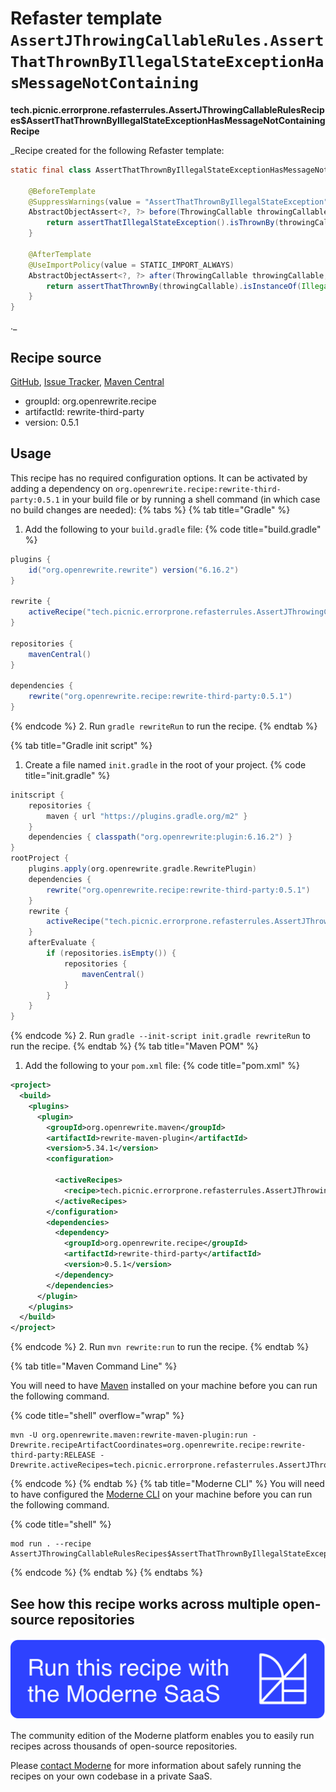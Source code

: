 # Refaster template `AssertJThrowingCallableRules.AssertThatThrownByIllegalStateExceptionHasMessageNotContaining`

**tech.picnic.errorprone.refasterrules.AssertJThrowingCallableRulesRecipes$AssertThatThrownByIllegalStateExceptionHasMessageNotContainingRecipe**

_Recipe created for the following Refaster template:
```java
static final class AssertThatThrownByIllegalStateExceptionHasMessageNotContaining {
    
    @BeforeTemplate
    @SuppressWarnings(value = "AssertThatThrownByIllegalStateException")
    AbstractObjectAssert<?, ?> before(ThrowingCallable throwingCallable, String message) {
        return assertThatIllegalStateException().isThrownBy(throwingCallable).withMessageNotContaining(message);
    }
    
    @AfterTemplate
    @UseImportPolicy(value = STATIC_IMPORT_ALWAYS)
    AbstractObjectAssert<?, ?> after(ThrowingCallable throwingCallable, String message) {
        return assertThatThrownBy(throwingCallable).isInstanceOf(IllegalStateException.class).hasMessageNotContaining(message);
    }
}
```
._

## Recipe source

[GitHub](https://github.com/search?type=code&q=tech.picnic.errorprone.refasterrules.AssertJThrowingCallableRulesRecipes$AssertThatThrownByIllegalStateExceptionHasMessageNotContainingRecipe), [Issue Tracker](https://github.com/openrewrite/rewrite-third-party/issues), [Maven Central](https://central.sonatype.com/artifact/org.openrewrite.recipe/rewrite-third-party/0.5.1/jar)

* groupId: org.openrewrite.recipe
* artifactId: rewrite-third-party
* version: 0.5.1


## Usage

This recipe has no required configuration options. It can be activated by adding a dependency on `org.openrewrite.recipe:rewrite-third-party:0.5.1` in your build file or by running a shell command (in which case no build changes are needed): 
{% tabs %}
{% tab title="Gradle" %}
1. Add the following to your `build.gradle` file:
{% code title="build.gradle" %}
```groovy
plugins {
    id("org.openrewrite.rewrite") version("6.16.2")
}

rewrite {
    activeRecipe("tech.picnic.errorprone.refasterrules.AssertJThrowingCallableRulesRecipes$AssertThatThrownByIllegalStateExceptionHasMessageNotContainingRecipe")
}

repositories {
    mavenCentral()
}

dependencies {
    rewrite("org.openrewrite.recipe:rewrite-third-party:0.5.1")
}
```
{% endcode %}
2. Run `gradle rewriteRun` to run the recipe.
{% endtab %}

{% tab title="Gradle init script" %}
1. Create a file named `init.gradle` in the root of your project.
{% code title="init.gradle" %}
```groovy
initscript {
    repositories {
        maven { url "https://plugins.gradle.org/m2" }
    }
    dependencies { classpath("org.openrewrite:plugin:6.16.2") }
}
rootProject {
    plugins.apply(org.openrewrite.gradle.RewritePlugin)
    dependencies {
        rewrite("org.openrewrite.recipe:rewrite-third-party:0.5.1")
    }
    rewrite {
        activeRecipe("tech.picnic.errorprone.refasterrules.AssertJThrowingCallableRulesRecipes$AssertThatThrownByIllegalStateExceptionHasMessageNotContainingRecipe")
    }
    afterEvaluate {
        if (repositories.isEmpty()) {
            repositories {
                mavenCentral()
            }
        }
    }
}
```
{% endcode %}
2. Run `gradle --init-script init.gradle rewriteRun` to run the recipe.
{% endtab %}
{% tab title="Maven POM" %}
1. Add the following to your `pom.xml` file:
{% code title="pom.xml" %}
```xml
<project>
  <build>
    <plugins>
      <plugin>
        <groupId>org.openrewrite.maven</groupId>
        <artifactId>rewrite-maven-plugin</artifactId>
        <version>5.34.1</version>
        <configuration>
          
          <activeRecipes>
            <recipe>tech.picnic.errorprone.refasterrules.AssertJThrowingCallableRulesRecipes$AssertThatThrownByIllegalStateExceptionHasMessageNotContainingRecipe</recipe>
          </activeRecipes>
        </configuration>
        <dependencies>
          <dependency>
            <groupId>org.openrewrite.recipe</groupId>
            <artifactId>rewrite-third-party</artifactId>
            <version>0.5.1</version>
          </dependency>
        </dependencies>
      </plugin>
    </plugins>
  </build>
</project>
```
{% endcode %}
2. Run `mvn rewrite:run` to run the recipe.
{% endtab %}

{% tab title="Maven Command Line" %}

You will need to have [Maven](https://maven.apache.org/download.cgi) installed on your machine before you can run the following command.

{% code title="shell" overflow="wrap" %}
```shell
mvn -U org.openrewrite.maven:rewrite-maven-plugin:run -Drewrite.recipeArtifactCoordinates=org.openrewrite.recipe:rewrite-third-party:RELEASE -Drewrite.activeRecipes=tech.picnic.errorprone.refasterrules.AssertJThrowingCallableRulesRecipes$AssertThatThrownByIllegalStateExceptionHasMessageNotContainingRecipe 
```
{% endcode %}
{% endtab %}
{% tab title="Moderne CLI" %}
You will need to have configured the [Moderne CLI](https://docs.moderne.io/moderne-cli/cli-intro) on your machine before you can run the following command.

{% code title="shell" %}
```shell
mod run . --recipe AssertJThrowingCallableRulesRecipes$AssertThatThrownByIllegalStateExceptionHasMessageNotContainingRecipe
```
{% endcode %}
{% endtab %}
{% endtabs %}

## See how this recipe works across multiple open-source repositories

[![Moderne Link Image](/.gitbook/assets/ModerneRecipeButton.png)](https://app.moderne.io/recipes/tech.picnic.errorprone.refasterrules.AssertJThrowingCallableRulesRecipes$AssertThatThrownByIllegalStateExceptionHasMessageNotContainingRecipe)

The community edition of the Moderne platform enables you to easily run recipes across thousands of open-source repositories.

Please [contact Moderne](https://moderne.io/product) for more information about safely running the recipes on your own codebase in a private SaaS.
